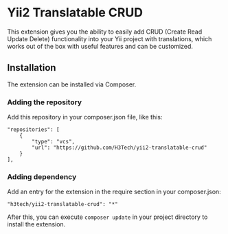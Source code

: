 # Yii2 Translatable CRUD
This extension gives you the ability to easily add CRUD (Create Read Update Delete) functionality into your Yii project with translations, which works out of the box with useful features and can be customized.

## Installation
The extension can be installed via Composer.

### Adding the repository
Add this repository in your composer.json file, like this:
```
"repositories": [
    {
        "type": "vcs",
        "url": "https://github.com/H3Tech/yii2-translatable-crud"
    }
],
```
### Adding dependency
Add an entry for the extension in the require section in your composer.json:
```
"h3tech/yii2-translatable-crud": "*"
```
After this, you can execute `composer update` in your project directory to install the extension.
